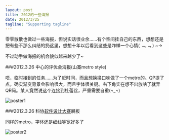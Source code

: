 ```yaml
---
layout: post
title: 2012的一些海报
date: 2012/3/25
tagline: "Supporting tagline"
---
```


零零散散也做过一些海报，但说实话很业余……有个空间挂自己的东西，想想还是把有些不那么纠结的扔这里，想想十年以后看到这些是咋样一个心情( ﹁ ﹁ ) ~→ 

不过动手做海报的机会貌似越来越少了~

<!--more-->

###2012.3.26 中心的评优会海报(山寨metro style)

唔，临时接到的任务……为了赶时间，而且想换换口味做了一个metro的。QP提了点，确实渐变背景会影响很大，而且字体很关键。右下角实在想不出放啥了就弄QR码。某人竟然说这个连接到杜蕾丝，严重需要自重(¬_¬)

![poster1](/images/2012_poster_sutuo.png)

###2012.3.26 科协[软件设计大赛](http://www.hisoft2012.org)展板

同样的metro，字体还是细线等宽好多了

![poster2](/images/2012_poster_hisoft.png)
